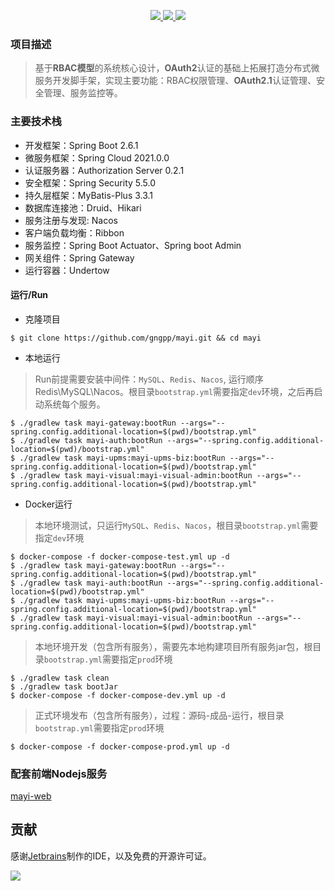 <p align="center">
	<a target="_blank" href="https://github.com/gngpp/mayi/blob/main/LICENSE">
		<img src="https://img.shields.io/badge/license-MIT-blue.svg" ></img>
	</a>
	<a target="_blank" href="https://github.com/1976/mayi">
		<img src="https://img.shields.io/badge/version-2.6.1-brightgreen.svg" ></img>
	</a>
	<a target="_blank" href="https://www.oracle.com/technetwork/java/javase/downloads/index.html">
		<img src="https://img.shields.io/badge/JDK-17+-green.svg" ></img>
	</a>
</p>


### 项目描述
> 基于**RBAC模型**的系统核心设计，**OAuth2**认证的基础上拓展打造分布式微服务开发脚手架，实现主要功能：RBAC权限管理、**OAuth2.1**认证管理、安全管理、服务监控等。

### 主要技术栈
- 开发框架：Spring Boot 2.6.1
- 微服务框架：Spring Cloud 2021.0.0
- 认证服务器：Authorization Server 0.2.1
- 安全框架：Spring Security 5.5.0
- 持久层框架：MyBatis-Plus 3.3.1
- 数据库连接池：Druid、Hikari
- 服务注册与发现: Nacos
- 客户端负载均衡：Ribbon
- 服务监控：Spring Boot Actuator、Spring boot Admin
- 网关组件：Spring Gateway
- 运行容器：Undertow

#### 运行/Run

- 克隆项目
```shell
$ git clone https://github.com/gngpp/mayi.git && cd mayi
```

- 本地运行
> Run前提需要安装中间件：`MySQL`、`Redis`、`Nacos`, 运行顺序 Redis\MySQL\Nacos。根目录`bootstrap.yml`需要指定`dev`环境，之后再启动系统每个服务。
```shell
$ ./gradlew task mayi-gateway:bootRun --args="--spring.config.additional-location=$(pwd)/bootstrap.yml"   
$ ./gradlew task mayi-auth:bootRun --args="--spring.config.additional-location=$(pwd)/bootstrap.yml"        
$ ./gradlew task mayi-upms:mayi-upms-biz:bootRun --args="--spring.config.additional-location=$(pwd)/bootstrap.yml"       
$ ./gradlew task mayi-visual:mayi-visual-admin:bootRun --args="--spring.config.additional-location=$(pwd)/bootstrap.yml"    
```

- Docker运行
> 本地环境测试，只运行`MySQL`、`Redis`、`Nacos`，根目录`bootstrap.yml`需要指定`dev`环境
```shell
$ docker-compose -f docker-compose-test.yml up -d
$ ./gradlew task mayi-gateway:bootRun --args="--spring.config.additional-location=$(pwd)/bootstrap.yml"   
$ ./gradlew task mayi-auth:bootRun --args="--spring.config.additional-location=$(pwd)/bootstrap.yml"        
$ ./gradlew task mayi-upms:mayi-upms-biz:bootRun --args="--spring.config.additional-location=$(pwd)/bootstrap.yml"       
$ ./gradlew task mayi-visual:mayi-visual-admin:bootRun --args="--spring.config.additional-location=$(pwd)/bootstrap.yml"    
```

> 本地环境开发（包含所有服务），需要先本地构建项目所有服务jar包，根目录`bootstrap.yml`需要指定`prod`环境
```shell
$ ./gradlew task clean
$ ./gradlew task bootJar 
$ docker-compose -f docker-compose-dev.yml up -d
```

> 正式环境发布（包含所有服务），过程：源码-成品-运行，根目录`bootstrap.yml`需要指定`prod`环境
```shell
$ docker-compose -f docker-compose-prod.yml up -d
```

### 配套前端Nodejs服务
[mayi-web](https://github.com/gngpp/mayi-web/tree/dev)
## 贡献

感谢[Jetbrains](https://www.jetbrains.com/?from=mayi)制作的IDE，以及免费的开源许可证。

![](https://raw.githubusercontent.com/wkgcass/vproxy/master/doc/jetbrains.png)
